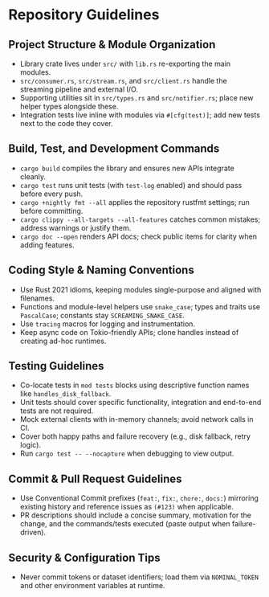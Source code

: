 # Repository Guidelines

## Project Structure & Module Organization

- Library crate lives under `src/` with `lib.rs` re-exporting the main modules.
- `src/consumer.rs`, `src/stream.rs`, and `src/client.rs` handle the streaming pipeline and external I/O.
- Supporting utilities sit in `src/types.rs` and `src/notifier.rs`; place new helper types alongside these.
- Integration tests live inline with modules via `#[cfg(test)]`; add new tests next to the code they cover.

## Build, Test, and Development Commands

- `cargo build` compiles the library and ensures new APIs integrate cleanly.
- `cargo test` runs unit tests (with `test-log` enabled) and should pass before every push.
- `cargo +nightly fmt --all` applies the repository rustfmt settings; run before committing.
- `cargo clippy --all-targets --all-features` catches common mistakes; address warnings or justify them.
- `cargo doc --open` renders API docs; check public items for clarity when adding features.

## Coding Style & Naming Conventions

- Use Rust 2021 idioms, keeping modules single-purpose and aligned with filenames.
- Functions and module-level helpers use `snake_case`; types and traits use `PascalCase`; constants stay `SCREAMING_SNAKE_CASE`.
- Use `tracing` macros for logging and instrumentation.
- Keep async code on Tokio-friendly APIs; clone handles instead of creating ad-hoc runtimes.

## Testing Guidelines

- Co-locate tests in `mod tests` blocks using descriptive function names like `handles_disk_fallback`.
- Unit tests should cover specific functionality, integration and end-to-end tests are not required.
- Mock external clients with in-memory channels; avoid network calls in CI.
- Cover both happy paths and failure recovery (e.g., disk fallback, retry logic).
- Run `cargo test -- --nocapture` when debugging to view output.

## Commit & Pull Request Guidelines

- Use Conventional Commit prefixes (`feat:`, `fix:`, `chore:`, `docs:`) mirroring existing history and reference issues as `(#123)` when applicable.
- PR descriptions should include a concise summary, motivation for the change, and the commands/tests executed (paste output when failure-driven).

## Security & Configuration Tips

- Never commit tokens or dataset identifiers; load them via `NOMINAL_TOKEN` and other environment variables at runtime.
